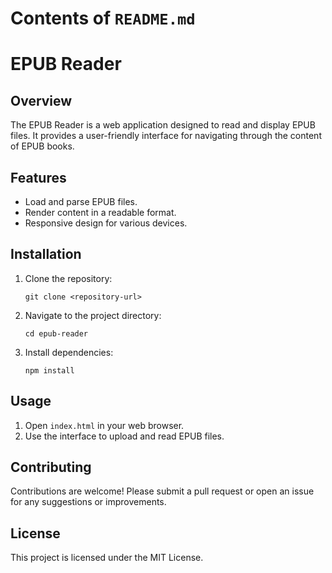 # Contents of `README.md`

# EPUB Reader

## Overview
The EPUB Reader is a web application designed to read and display EPUB files. It provides a user-friendly interface for navigating through the content of EPUB books.

## Features
- Load and parse EPUB files.
- Render content in a readable format.
- Responsive design for various devices.

## Installation
1. Clone the repository:
   ```
   git clone <repository-url>
   ```
2. Navigate to the project directory:
   ```
   cd epub-reader
   ```
3. Install dependencies:
   ```
   npm install
   ```

## Usage
1. Open `index.html` in your web browser.
2. Use the interface to upload and read EPUB files.

## Contributing
Contributions are welcome! Please submit a pull request or open an issue for any suggestions or improvements.

## License
This project is licensed under the MIT License.